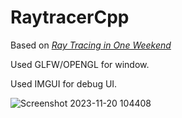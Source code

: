 # RaytracerCpp
Based on [_Ray Tracing in One Weekend_](https://raytracing.github.io/books/RayTracingInOneWeekend.html)

Used GLFW/OPENGL for window.

Used IMGUI for debug UI.

![Screenshot 2023-11-20 104408](https://github.com/suranjanRedtail/RaytracerCpp/assets/78081677/15d24b89-769c-44ba-b7ec-111b56d2b1e9)
